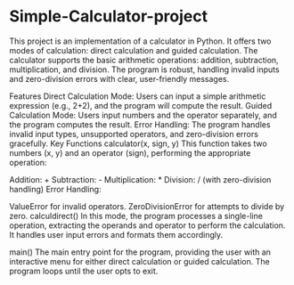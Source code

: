 # Simple-Calculator-project

This project is an implementation of a calculator in Python. It offers two modes of calculation: direct calculation and guided calculation. The calculator supports the basic arithmetic operations: addition, subtraction, multiplication, and division. The program is robust, handling invalid inputs and zero-division errors with clear, user-friendly messages.

Features
Direct Calculation Mode: Users can input a simple arithmetic expression (e.g., 2+2), and the program will compute the result.
Guided Calculation Mode: Users input numbers and the operator separately, and the program computes the result.
Error Handling: The program handles invalid input types, unsupported operators, and zero-division errors gracefully.
Key Functions
calculator(x, sign, y)
This function takes two numbers (x, y) and an operator (sign), performing the appropriate operation:

Addition: +
Subtraction: -
Multiplication: *
Division: / (with zero-division handling)
Error Handling:

ValueError for invalid operators.
ZeroDivisionError for attempts to divide by zero.
calculdirect()
In this mode, the program processes a single-line operation, extracting the operands and operator to perform the calculation. It handles user input errors and formats them accordingly.

main()
The main entry point for the program, providing the user with an interactive menu for either direct calculation or guided calculation. The program loops until the user opts to exit.
